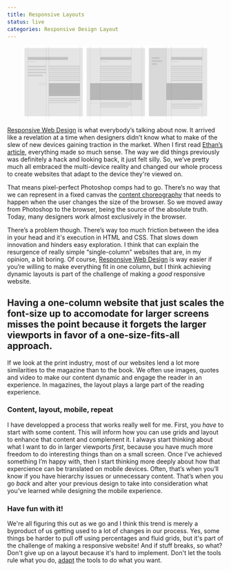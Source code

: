```yaml
---
title: Responsive Layouts
status: live
categories: Responsive Design Layout
---
```


<figure>
	<img src="/assets/articles/responsive-layouts/layouts.png" alt="">
</figure>

[Responsive Web Design][responsive-book] is what everybody’s talking about now. It arrived like a revelation at a time when designers didn’t know what to make of the slew of new devices gaining traction in the market. When I first read [Ethan’s article][responsive-article], everything made so much sense. The way we did things previously was definitely a hack and looking back, it just felt silly. So, we’ve pretty much all embraced the multi-device reality and changed our whole process to create websites that adapt to the device they're viewed on.

That means pixel-perfect Photoshop comps had to go. There’s no way that we can represent in a fixed canvas the [content choreography][content-choreo] that needs to happen when the user changes the size of the browser. So we moved away from Photoshop to the browser, being the source of the absolute truth. Today, many designers work almost exclusively in the browser.

<!--more-->

There’s a problem though. There’s way too much friction between the idea in your head and it's execution in HTML and CSS. That slows down innovation and hinders easy exploration. I think that can explain the resurgence of really simple “single-column” websites that are, in my opinion, a bit boring. Of course, [Responsive Web Design][responsive-book] is way easier if you’re willing to make everything fit in one column, but I think achieving dynamic layouts is part of the challenge of making a *good* responsive website.

## Having a one-column website that just scales the font-size up to accomodate for larger screens misses the point because it forgets the larger viewports in favor of a one-size-fits-all approach.

If we look at the print industry, most of our websites lend a lot more similarities to the magazine than to the book. We often use images, quotes and video to make our content dynamic and engage the reader in an experience. In magazines, the layout plays a large part of the reading experience.

### Content, layout, mobile, repeat

I have developped a process that works really well for me. First, you *have* to start with some content. This will inform how you can use grids and layout to enhance that content and complement it. I always start thinking about what I want to do in larger viewports *first*, because you have much more freedom to do interesting things than on a small screen. Once I’ve achieved something I’m happy with, then I start thinking more deeply about how that expercience can be translated on mobile devices. Often, that’s when you’ll know if you have hierarchy issues or unnecessary content. That’s when you go *back* and alter your previous design to take into consideration what you’ve learned while designing the mobile experience.

### Have fun with it!

We're all figuring this out as we go and I think this trend is merely a byproduct of us getting used to a lot of changes in our process. Yes, some things be harder to pull off using percentages and fluid grids, but it's part of the challenge of making a responsive website! And if stuff breaks, so what? Don't give up on a layout because it's hard to implement. Don't let the tools rule what you do, [adapt][adapt] the tools to do what you want.

[responsive-book]: http://www.abookapart.com/products/responsive-web-design
[responsive-article]: http://alistapart.com/article/responsive-web-design
[content-choreo]: http://trentwalton.com/2011/07/14/content-choreography/
[adapt]: http://www.quotationspage.com/quote/692.html